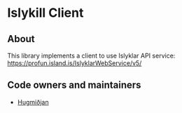 <!-- gitbook-navigation: "Islykill" -->

# Islykill Client

## About

This library implements a client to use Islyklar API service:
https://profun.island.is/IslyklarWebService/v5/

## Code owners and maintainers

- [Hugmiðjan](https://github.com/orgs/island-is/teams/hugsmidjan/members)
